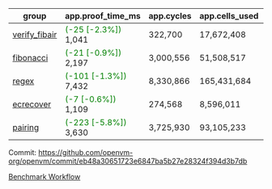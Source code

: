 | group | app.proof_time_ms | app.cycles | app.cells_used | leaf.proof_time_ms | leaf.cycles | leaf.cells_used |
| -- | -- | -- | -- | -- | -- | -- |
| [verify_fibair](https://github.com/openvm-org/openvm/blob/benchmark-results/benchmarks-pr/1893/verify_fibair-eb48a30651723e6847ba5b27e28324f394d3b7db.md) |<span style='color: green'>(-25 [-2.3%])</span> 1,041 |  322,700 |  17,672,408 |- | - | - |
| [fibonacci](https://github.com/openvm-org/openvm/blob/benchmark-results/benchmarks-pr/1893/fibonacci-eb48a30651723e6847ba5b27e28324f394d3b7db.md) |<span style='color: green'>(-21 [-0.9%])</span> 2,197 |  3,000,556 |  51,508,517 |- | - | - |
| [regex](https://github.com/openvm-org/openvm/blob/benchmark-results/benchmarks-pr/1893/regex-eb48a30651723e6847ba5b27e28324f394d3b7db.md) |<span style='color: green'>(-101 [-1.3%])</span> 7,432 |  8,330,866 |  165,431,684 |- | - | - |
| [ecrecover](https://github.com/openvm-org/openvm/blob/benchmark-results/benchmarks-pr/1893/ecrecover-eb48a30651723e6847ba5b27e28324f394d3b7db.md) |<span style='color: green'>(-7 [-0.6%])</span> 1,109 |  274,568 |  8,596,011 |- | - | - |
| [pairing](https://github.com/openvm-org/openvm/blob/benchmark-results/benchmarks-pr/1893/pairing-eb48a30651723e6847ba5b27e28324f394d3b7db.md) |<span style='color: green'>(-223 [-5.8%])</span> 3,630 |  3,725,930 |  93,105,233 |- | - | - |


Commit: https://github.com/openvm-org/openvm/commit/eb48a30651723e6847ba5b27e28324f394d3b7db

[Benchmark Workflow](https://github.com/openvm-org/openvm/actions/runs/16503546304)

